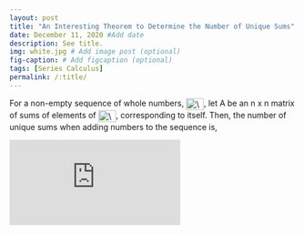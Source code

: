 ```yaml
---
layout: post
title: "An Interesting Theorem to Determine the Number of Unique Sums"
date: December 11, 2020 #Add date 
description: See title.
img: white.jpg # Add image post (optional)
fig-caption: # Add figcaption (optional)
tags: [Series Calculus]
permalink: /:title/
---
```


For a non-empty sequence of whole numbers, <img src="https://bit.ly/1fAStP0" align="center" border="0" alt=" \big\{a\big\} " width="31" height="21" />, let A be an n x n matrix of sums of
elements of <img src="https://bit.ly/1fAStP0" align="center" border="0" alt=" \big\{a\big\} " width="31" height="21" />, corresponding to itself. Then, the number of unique
sums when adding numbers to the sequence is, 

![equation](https://latex.codecogs.com/png.latex?%5Cdpi%7B100%7D%20%5Cfn_cm%20%5Clarge%20%7B%5CLarge%20S%7D%7B%5Cscriptsize%20n&plus;1%7D%20%3D%20%5Cbegin%7Bcases%7D%20%7B%5CLarge%20S%7D%7B%5Cscriptsize%20n%7D%20%26%20%5Ctext%7Bif%20%7D%20%24%7B%5CLarge%20a%7D%7B%5Cscriptsize%20n&plus;1%7D%20%24%20%5Cleq%20%24%20%5CLarge%7Ba%7D%5Cscriptsize%7Bn%7D%24%2C%5C%5C%20%7B%5CLarge%20S%7D%7B%5Cscriptsize%20n%7D%20&plus;%20%24%28%7B%5CLarge%20a%7D%7B%5Cscriptsize%20n&plus;1%7D%24%20-%20%24%7B%5CLarge%20a%7D%7B%5Cscriptsize%20n%7D&plus;1%29%24%20%26%20%5Ctext%7Bif%20%7D%20%24%7B%5CLarge%20a%7D%7B%5Cscriptsize%20n%7D%20%24%20%3C%20%24%20%7B%5CLarge%20a%7D%7B%5Cscriptsize%20n&plus;1%7D%20%24%20%5Cleq%20%24%20%7B%5Cnormalsize%202%7D%7B%5CLarge%20a%7D%7B%5Cscriptsize%20n%7D%24%2C%5C%5C%20%7B%5CLarge%20S%7D%7B%5Cscriptsize%20n%7D%20&plus;%20%28n%20&plus;%201%29%20%26%20%5Ctext%7Bif%20%7D%20%24%7B%5CLarge%20a%7D%7B%5Cscriptsize%20n&plus;1%7D%20%24%20%5Cgeq%20%24%20%7B%5Clarge%202%7D%7B%5CLarge%20a%7D%7B%5Cscriptsize%20n%7D%24.%20%5Cend%7Bcases%7D)